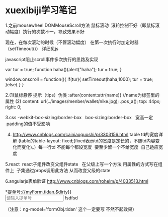 # xuexibiji学习笔记

1.之前mousewheel DOMMouseScroll方法 鼠标滚动  滚轮控制不好（即鼠标滚动幅度）执行的次数不一，导致效果不好

现在，在每次滚动的时候（不管滚动幅度） 在第一次执行时加定时器（setTimeout()） 详细见js


javascript阻止scroll事件多次执行的思路及实现

var tur = true; 
function haha(){alert("haha"); tur = true; } 

window.onscroll = function(){ 
if(tur){ setTimeout(haha,1000); tur = true; 
}else{ } 
} 



2.(1)鼠标悬停 提示（tips）伪类 :after{content:attr(name)} //name为标签里的属性
(2) content: url(../images/menber/wallet/nike.jpg); .pos_a(); top: 44px; right: 0;



3.css  -webkit-box-sizing:border-box   box-sizing:border-box   宽高一定  padding的值不受影响


4. http://www.cnblogs.com/cainiaoguoshi/p/3303156.html table td的宽度详解 (table的table-layout: fixed;(fixed表示td的宽度是定长的，不随td内容变化而变化)。)  每一行td 不能每个都设宽度  要至少留一个不给宽度  自己适应宽度


5.react  react子组件改变父组件state   在父级上写一个方法 用属性的方式写在组件上  子集通过props调用此方法 从而改变父级的state

6.angularjs表单验证 http://www.cnblogs.com/rohelm/p/4033513.html

   <form role="form" name="myForm" id="myForm" novalidate>
    <div class="form-group col-md-4">
    <label class="col-sm-3 control-label"><span class="red">*</span>提单号:{{myForm.tidan.$dirty}}</label>
    <div class="col-sm-9">
      <input type="text" class="form-control" placeholder="请输入提单号" name="tidan" required ng-model='formObj.tidan'>
      <span class="glyphicon glyphicon-ok form-control-feedback" ng-show="myForm.tidan.$dirty">fsdfsd</span>
    </div>
  </div>
  </form>
  
（注意：ng-model='formObj.tidan'  这个一定要写  不然不起效果）
